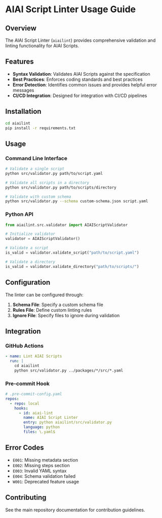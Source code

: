 # AIAI Script Linter Usage Guide

## Overview

The AIAI Script Linter (`aiailint`) provides comprehensive validation and linting functionality for AIAI Scripts.

## Features

- **Syntax Validation**: Validates AIAI Scripts against the specification
- **Best Practices**: Enforces coding standards and best practices
- **Error Detection**: Identifies common issues and provides helpful error messages
- **CI/CD Integration**: Designed for integration with CI/CD pipelines

## Installation

```bash
cd aiailint
pip install -r requirements.txt
```

## Usage

### Command Line Interface

```bash
# Validate a single script
python src/validator.py path/to/script.yaml

# Validate all scripts in a directory
python src/validator.py path/to/scripts/directory

# Validate with custom schema
python src/validator.py --schema custom-schema.json script.yaml
```

### Python API

```python
from aiailint.src.validator import AIAIScriptValidator

# Initialize validator
validator = AIAIScriptValidator()

# Validate a script
is_valid = validator.validate_script("path/to/script.yaml")

# Validate a directory
is_valid = validator.validate_directory("path/to/scripts/")
```

## Configuration

The linter can be configured through:

1. **Schema File**: Specify a custom schema file
2. **Rules File**: Define custom linting rules
3. **Ignore File**: Specify files to ignore during validation

## Integration

### GitHub Actions

```yaml
- name: Lint AIAI Scripts
  run: |
    cd aiailint
    python src/validator.py ../packages/*/src/*.yaml
```

### Pre-commit Hook

```yaml
# .pre-commit-config.yaml
repos:
  - repo: local
    hooks:
      - id: aiai-lint
        name: AIAI Script Linter
        entry: python aiailint/src/validator.py
        language: python
        files: \.yaml$
```

## Error Codes

- `E001`: Missing metadata section
- `E002`: Missing steps section
- `E003`: Invalid YAML syntax
- `E004`: Schema validation failed
- `W001`: Deprecated feature usage

## Contributing

See the main repository documentation for contribution guidelines. 